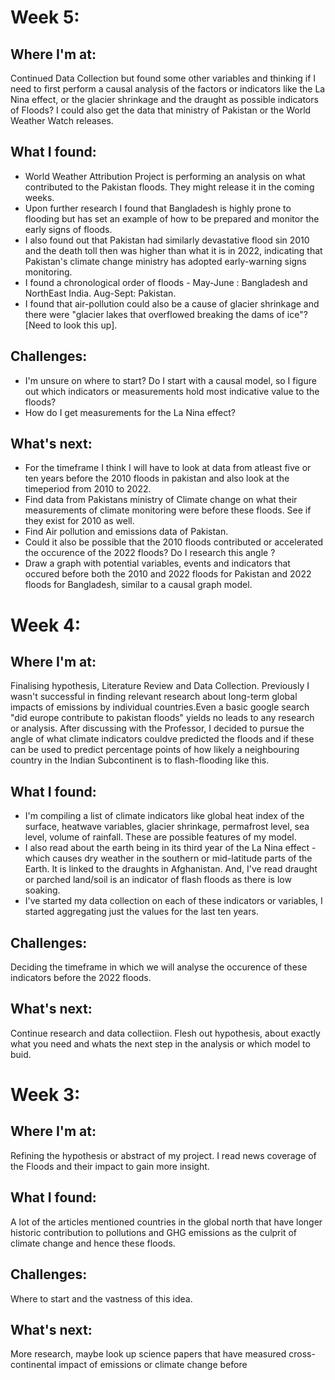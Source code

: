 # Week 5:
## Where I'm at: 
Continued Data Collection but found some other variables and thinking if I need to first perform a causal analysis of the factors or indicators like the La Nina effect, or the glacier shrinkage and the draught as possible indicators of Floods? I could also get the data that ministry of Pakistan or the World Weather Watch releases. 
## What I found: 
- World Weather Attribution Project is performing an analysis on what contributed to the Pakistan floods. They might release it in the coming weeks.
- Upon further research I found that Bangladesh is highly prone to flooding but has set an example of how to be prepared and monitor the early signs of floods.
- I also found out that Pakistan had similarly devastative flood sin 2010 and the death toll then was higher than what it is in 2022, indicating that Pakistan's climate change ministry has adopted early-warning signs monitoring.
- I found a chronological order of floods - May-June : Bangladesh and NorthEast India. Aug-Sept: Pakistan. 
- I found that air-pollution could also be a cause of glacier shrinkage and there were "glacier lakes that overflowed breaking the dams of ice"? [Need to look this up]. 
## Challenges: 
- I'm unsure on where to start? Do I start with a causal model, so I figure out which indicators or measurements hold most indicative value to the floods? 
- How do I get measurements for the La Nina effect?
## What's next: 
- For the timeframe I think I will have to look at data from atleast five or ten years before the 2010 floods in pakistan and also look at the timeperiod from 2010 to 2022. 
- Find data from Pakistans ministry of Climate change on what their measurements of climate monitoring were before these floods. See if they exist for 2010 as well. 
- Find Air pollution and emissions data of Pakistan. 
- Could it also be possible that the 2010 floods contributed or accelerated the occurence of the 2022 floods? Do I research this angle ? 
- Draw a graph with potential variables, events and indicators that occured before both the 2010 and 2022 floods for Pakistan and 2022 floods for Bangladesh, similar to a causal graph model. 

# Week 4: 
## Where I'm at: 
Finalising hypothesis, Literature Review and Data Collection. 
 Previously I wasn't successful in finding relevant research about long-term global impacts of emissions by individual countries.Even a basic google search "did europe contribute to pakistan floods" yields no leads to any research or analysis. 
After discussing with the Professor, I decided to pursue the angle of what climate indicators couldve predicted the floods and if these can be used to predict percentage points of how likely a neighbouring country in the Indian Subcontinent is to flash-flooding like this. 
## What I found: 
- I'm compiling a list of climate indicators like global heat index of the surface, heatwave variables, glacier shrinkage, permafrost level, sea level, volume of rainfall. These are possible features of my model. 
- I also read about the earth being in its third year of the La Nina effect - which causes dry weather in the southern or mid-latitude parts of the Earth. It is linked to the draughts in Afghanistan. And, I've read draught or parched land/soil is an indicator of flash floods as there is low soaking. 
- I've started my data collection on each of these indicators or variables, I started aggregating just the values for the last ten years. 
## Challenges: 
Deciding the timeframe in which we will analyse the occurence of these indicators before the 2022 floods.
## What's next: 
Continue research and data collectiion. Flesh out hypothesis, about exactly what you need and whats the next step in the analysis or which model to buid. 
 
# Week 3: 
## Where I'm at: 
Refining the hypothesis or abstract of my project. I read news coverage of the Floods and their impact to gain more insight. 
## What I found: 
A lot of the articles mentioned countries in the global north that have longer historic contribution to pollutions and GHG emissions as the culprit of climate change and hence these floods.
## Challenges: 
Where to start and the vastness of this idea. 
## What's next: 
More research, maybe look up science papers that have measured cross-continental impact of emissions or climate change before
